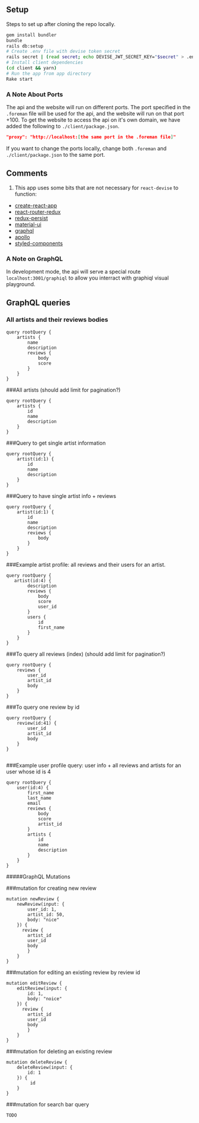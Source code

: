 ## Setup
Steps to set up after cloning the repo locally.

```bash
gem install bundler
bundle
rails db:setup
# Create .env file with devise token secret
rails secret | (read secret; echo DEVISE_JWT_SECRET_KEY="$secret" > .env)
# Install client dependencies
(cd client && yarn)
# Run the app from app directory
Rake start 
```

### A Note About Ports

The api and the website will run on different ports. The port specified in the ```.foreman``` file will be used for the api, and the website will run on that port +100. To get the website to access the api on it's own domain, we have added the following to ```./client/package.json```.


```json
"proxy": "http://localhost:[the same port in the .foreman file]"
```

If you want to change the ports locally, change both ```.foreman``` and ```./client/package.json``` to the same port.


## Comments

1. This app uses some bits that are not necessary for `react-devise` to function:
  * [create-react-app](https://github.com/facebookincubator/create-react-app)
  * [react-router-redux](https://github.com/reactjs/react-router-redux)
  * [redux-persist](https://github.com/rt2zz/redux-persist)
  * [material-ui](http://www.material-ui.com)
  * [graphql](http://graphql.org/)
  * [apollo](http://dev.apollodata.com/)
  * [styled-components](https://github.com/styled-components/styled-components)

### A Note on GraphQL

In development mode, the api will serve a special route `localhost:3001/graphiql` to allow you interract with graphiql visual playground.


## GraphQL queries

### All artists and their reviews bodies

```
query rootQuery {
    artists {
       	name
	  	description
		reviews {
           	body
           	score
        }
    }
}

```
###All artists (should add limit for pagination?)
```
query rootQuery {
    artists {
        id
        name
        description     
    }
}

```    

###Query to get single artist information

```
query rootQuery {
    artist(id:1) {
		id
   		name
   		description
    }
}
```

###Query to have single artist info + reviews

```
query rootQuery {
	artist(id:1) {
		id
   		name
   		description
   		reviews {
        	body
      	}
	}
}

```

###Example artist profile: all reviews and their users for an artist.

```
query rootQuery {
   artist(id:4) {
	  	description
      	reviews {
        	body
        	score
        	user_id
    	}
		users {
			id
        	first_name
    	}
  	}
}

```
###To query all reviews (index) (should add limit for pagination?)

```
query rootQuery {
    reviews {
    	user_id
    	artist_id
		body
    }
}

```
###To query one review by id
```
query rootQuery {
    review(id:41) {
        user_id
		artist_id
	    body
    }
}


```
###Example user profile query: user info + all reviews and artists for an user whose id is 4

```
query rootQuery {
   	user(id:4) {
		first_name
		last_name
    	email
      	reviews {
        	body
			score
			artist_id
        }
		artists {
			id
        	name
        	description
    	}
  	}
}

```
#####GraphQL Mutations


###mutation for creating new review

```
mutation newReview {
    newReview(input: {
		user_id: 1,
		artist_id: 50,
    	body: "nice"   
  	}) {
      review {
        artist_id
		user_id
     	body
        }
    } 
}
``` 
###mutation for editing an existing review by review id

```
mutation editReview {
	editReview(input: {
		id: 1,
		body: "noice"   
	}) {
	  review {
	    artist_id
		user_id
	 	body
	    }
	} 
}
``` 
###mutation for deleting an existing review

```
mutation deleteReview {
	deleteReview(input: {
		id: 1
    }) {
		 id
	}
}

```
###mutation for search bar query
``` 
TODO

```